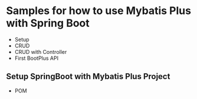 # Samples for how to use Mybatis Plus with Spring Boot

- Setup
- CRUD
- CRUD with Controller
- First BootPlus API


## Setup SpringBoot with Mybatis Plus Project

- POM
```java

```